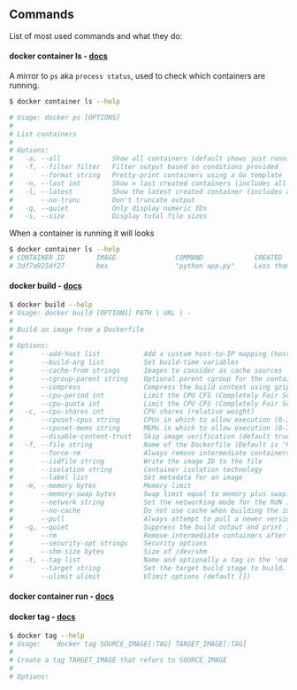 ## Commands

List of most used commands and what they do:

#### docker container ls - [docs](https://docs.docker.com/engine/reference/commandline/container_ls/)

A mirror to `ps` aka `process status`, used to check which containers are running.

```sh
$ docker container ls --help

# Usage: docker ps [OPTIONS]
#
# List containers
#
# Options:
#   -a, --all             Show all containers (default shows just running)
#   -f, --filter filter   Filter output based on conditions provided
#       --format string   Pretty-print containers using a Go template
#   -n, --last int        Show n last created containers (includes all states) (default -1)
#   -l, --latest          Show the latest created container (includes all states)
#       --no-trunc        Don't truncate output
#   -q, --quiet           Only display numeric IDs
#   -s, --size            Display total file sizes
```

When a container is running it will looks
```sh
$ docker container ls --help
# CONTAINER ID        IMAGE               COMMAND             CREATED                  STATUS              PORTS                  NAMES
# 3df7a925df27        bes                 "python app.py"     Less than a second ago   Up 3 seconds        0.0.0.0:3999->80/tcp   serene_feynman
```

#### docker build - [docs](https://docs.docker.com/engine/reference/commandline/build/)


```sh
$ docker build --help
# Usage: docker build [OPTIONS] PATH | URL | -
#
# Build an image from a Dockerfile
#
# Options:
#       --add-host list           Add a custom host-to-IP mapping (host:ip)
#       --build-arg list          Set build-time variables
#       --cache-from strings      Images to consider as cache sources
#       --cgroup-parent string    Optional parent cgroup for the container
#       --compress                Compress the build context using gzip
#       --cpu-period int          Limit the CPU CFS (Completely Fair Scheduler) period
#       --cpu-quota int           Limit the CPU CFS (Completely Fair Scheduler) quota
#   -c, --cpu-shares int          CPU shares (relative weight)
#       --cpuset-cpus string      CPUs in which to allow execution (0-3, 0,1)
#       --cpuset-mems string      MEMs in which to allow execution (0-3, 0,1)
#       --disable-content-trust   Skip image verification (default true)
#   -f, --file string             Name of the Dockerfile (Default is 'PATH/Dockerfile')
#       --force-rm                Always remove intermediate containers
#       --iidfile string          Write the image ID to the file
#       --isolation string        Container isolation technology
#       --label list              Set metadata for an image
#   -m, --memory bytes            Memory limit
#       --memory-swap bytes       Swap limit equal to memory plus swap: '-1' to enable unlimited swap
#       --network string          Set the networking mode for the RUN instructions during build (default "default")
#       --no-cache                Do not use cache when building the image
#       --pull                    Always attempt to pull a newer version of the image
#   -q, --quiet                   Suppress the build output and print image ID on success
#       --rm                      Remove intermediate containers after a successful build (default true)
#       --security-opt strings    Security options
#       --shm-size bytes          Size of /dev/shm
#   -t, --tag list                Name and optionally a tag in the 'name:tag' format
#       --target string           Set the target build stage to build.
#       --ulimit ulimit           Ulimit options (default [])
```

#### docker container run - [docs](https://docs.docker.com/engine/reference/commandline/container_run/)

#### docker tag - [docs](https://docs.docker.com/engine/reference/commandline/tag/)

```sh
$ docker tag --help
# Usage:	docker tag SOURCE_IMAGE[:TAG] TARGET_IMAGE[:TAG]
#
# Create a tag TARGET_IMAGE that refers to SOURCE_IMAGE
#
# Options:
```
